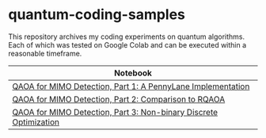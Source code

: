 # quantum-coding-samples
 This repository archives my coding experiments on quantum algorithms. 
 Each of which was tested on Google Colab and can be executed within a reasonable timeframe.

| Notebook                                                     |
| ------------------------------------------------------------ |
|[QAOA for MIMO Detection, Part 1: A PennyLane Implementation](https://github.com/chunlam-chan/quantum-coding-samples/blob/main/qaoa_part1.ipynb)|
|[QAOA for MIMO Detection, Part 2: Comparison to RQAOA](https://github.com/chunlam-chan/quantum-coding-samples/blob/main/qaoa_part2.ipynb)|
|[QAOA for MIMO Detection, Part 3: Non-binary Discrete Optimization](https://github.com/chunlam-chan/quantum-coding-samples/blob/main/qaoa_part3.ipynb)|
